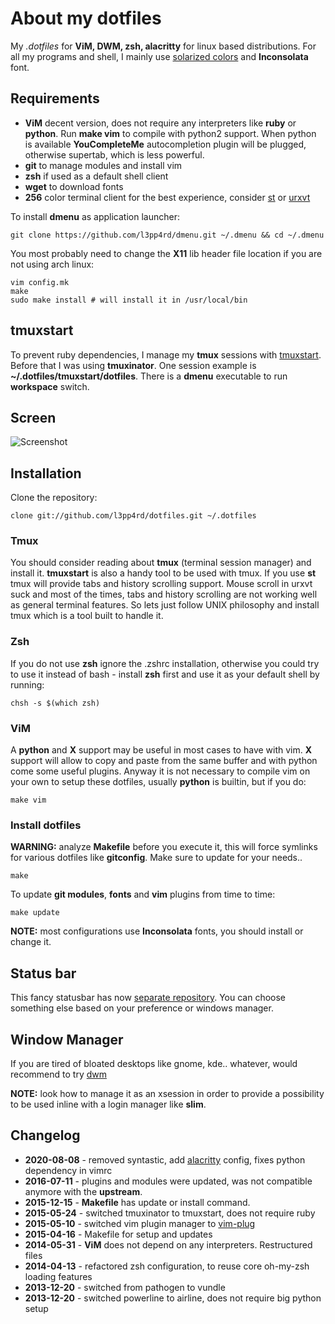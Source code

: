 # About my dotfiles

My _.dotfiles_ for **ViM, DWM, zsh, alacritty** for linux based
distributions. For all my programs and shell, I mainly use [solarized
colors](http://ethanschoonover.com/solarized) and **Inconsolata** font.

## Requirements

- **ViM** decent version, does not require any interpreters like **ruby**
  or **python**. Run **make vim** to compile with python2 support. When
  python is available **YouCompleteMe** autocompletion plugin will be
  plugged, otherwise supertab, which is less powerful.
- **git** to manage modules and install vim
- **zsh** if used as a default shell client
- **wget** to download fonts
- **256** color terminal client for the best experience, consider [st](http://st.suckless.org/)
or [urxvt](https://wiki.gentoo.org/wiki/Rxvt-unicode)

To install **dmenu** as application launcher:

    git clone https://github.com/l3pp4rd/dmenu.git ~/.dmenu && cd ~/.dmenu

You most probably need to change the **X11** lib header file location if
you are not using arch linux:

    vim config.mk
    make
    sudo make install # will install it in /usr/local/bin

## tmuxstart

To prevent ruby dependencies, I manage my **tmux** sessions with
[tmuxstart](https://github.com/treyhunner/tmuxstart). Before that I was
using **tmuxinator**. One session example is
**~/.dotfiles/tmuxstart/dotfiles**. There is a **dmenu** executable to
run **workspace** switch.

## Screen

![Screenshot](https://cloud.githubusercontent.com/assets/132389/11821998/fde7b18c-a374-11e5-9c56-102ac54c70ae.png)

## Installation

Clone the repository:

    clone git://github.com/l3pp4rd/dotfiles.git ~/.dotfiles

### Tmux

You should consider reading about **tmux** (terminal session manager) and
install it. **tmuxstart** is also a handy tool to be used with tmux. If
you use **st** tmux will provide tabs and history scrolling support. Mouse
scroll in urxvt suck and most of the times, tabs and history scrolling
are not working well as general terminal features. So lets just follow
UNIX philosophy and install tmux which is a tool built to handle it.

### Zsh

If you do not use **zsh** ignore the .zshrc installation, otherwise you
could try to use it instead of bash - install **zsh** first and use it as
your default shell by running:

    chsh -s $(which zsh)

### ViM

A **python** and **X** support may be useful in most cases to have with
vim. **X** support will allow to copy and paste from the same buffer and
with python come some useful plugins. Anyway it is not necessary to
compile vim on your own to setup these dotfiles, usually **python** is
builtin, but if you do:

    make vim

### Install dotfiles

**WARNING:** analyze **Makefile** before you execute it, this will force
symlinks for various dotfiles like **gitconfig**. Make sure to update for
your needs..

    make

To update **git modules**, **fonts** and **vim** plugins from time to
time:

    make update

**NOTE:** most configurations use **Inconsolata** fonts, you should
install or change it.

## Status bar

This fancy statusbar has now [separate
repository](https://github.com/l3pp4rd/statusbar). You can choose
something else based on your preference or windows manager.

## Window Manager

If you are tired of bloated desktops like gnome, kde.. whatever, would
recommend to try [dwm](http://dwm.suckless.org/)

**NOTE:** look how to manage it as an xsession in order to provide
a possibility to be used inline with a login manager like **slim**.

## Changelog

- **2020-08-08** - removed syntastic, add
  [alacritty](https://github.com/alacritty/alacritty) config, fixes python
  dependency in vimrc
- **2016-07-11** - plugins and modules were updated, was not compatible
  anymore with the **upstream**.
- **2015-12-15** - **Makefile** has update or install command.
- **2015-05-24** - switched tmuxinator to tmuxstart, does not require ruby
- **2015-05-10** - switched vim plugin manager to [vim-plug](https://github.com/junegunn/vim-plug)
- **2015-04-16** - Makefile for setup and updates
- **2014-05-31** - **ViM** does not depend on any interpreters. Restructured files
- **2014-04-13** - refactored zsh configuration, to reuse core oh-my-zsh loading features
- **2013-12-20** - switched from pathogen to vundle
- **2013-12-20** - switched powerline to airline, does not require big python setup


